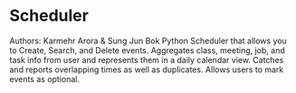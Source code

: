 # Scheduler
Authors: Karmehr Arora & Sung Jun Bok
Python Scheduler that allows you to Create, Search, and Delete events.
Aggregates class, meeting, job, and task info from user and represents them in a daily calendar view. 
Catches and reports overlapping times as well as duplicates. 
Allows users to mark events as optional. 
